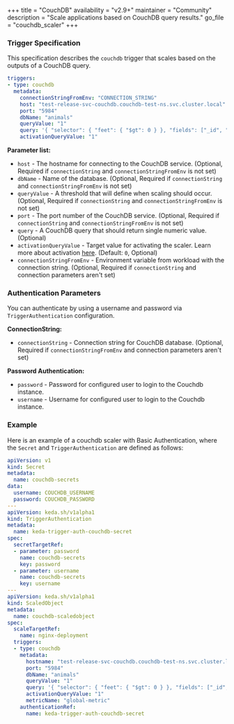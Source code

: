 +++
title = "CouchDB"
availability = "v2.9+"
maintainer = "Community"
description = "Scale applications based on CouchDB query results."
go_file = "couchdb_scaler"
+++

### Trigger Specification

This specification describes the `couchdb` trigger that scales based on the outputs of a CouchDB query.

```yaml
triggers:
- type: couchdb
  metadata:
    connectionStringFromEnv: "CONNECTION_STRING"
    host: "test-release-svc-couchdb.couchdb-test-ns.svc.cluster.local"   
    port: "5984" 
    dbName: "animals" 
    queryValue: "1" 
    query: '{ "selector": { "feet": { "$gt": 0 } }, "fields": ["_id", "feet", "greeting"] }'
    activationQueryValue: "1"
```

**Parameter list:**

- `host` - The hostname for connecting to the CouchDB service. (Optional, Required if `connectionString` and `connectionStringFromEnv` is not set)
- `dbName` - Name of the database. (Optional, Required if `connectionString` and `connectionStringFromEnv` is not set)
- `queryValue` - A threshold that will define when scaling should occur. (Optional, Required if `connectionString` and `connectionStringFromEnv` is not set)
- `port` - The port number of the CouchDB service. (Optional, Required if `connectionString` and `connectionStringFromEnv` is not set)
- `query` - A CouchDB query that should return single numeric value. (Optional)
- `activationQueryValue` - Target value for activating the scaler. Learn more about activation [here](./../concepts/scaling-deployments.md#activating-and-scaling-thresholds). (Default: `0`, Optional)
- `connectionStringFromEnv` - Environment variable from workload with the connection string. (Optional, Required if `connectionString` and connection parameters aren't set)

### Authentication Parameters

You can authenticate by using a username and password via `TriggerAuthentication` configuration.

**ConnectionString:**

- `connectionString` - Connection string for CouchDB database. (Optional, Required if `connectionStringFromEnv` and connection parameters aren't set)

**Password Authentication:**

- `password` - Password for configured user to login to the Couchdb instance.
- `username` - Username for configured user to login to the Couchdb instance.

### Example

Here is an example of a couchdb scaler with Basic Authentication, where the `Secret` and `TriggerAuthentication` are defined as follows:

```yaml
apiVersion: v1
kind: Secret
metadata:
  name: couchdb-secrets
data:
  username: COUCHDB_USERNAME
  password: COUCHDB_PASSWORD
---
apiVersion: keda.sh/v1alpha1
kind: TriggerAuthentication
metadata:
  name: keda-trigger-auth-couchdb-secret
spec:
  secretTargetRef:
  - parameter: password
    name: couchdb-secrets
    key: password
  - parameter: username
    name: couchdb-secrets
    key: username
---
apiVersion: keda.sh/v1alpha1
kind: ScaledObject
metadata:
  name: couchdb-scaledobject
spec:
  scaleTargetRef:
    name: nginx-deployment
  triggers:
  - type: couchdb
    metadata:
      hostname: "test-release-svc-couchdb.couchdb-test-ns.svc.cluster.local"
      port: "5984"
      dbName: "animals"
      queryValue: "1"
      query: '{ "selector": { "feet": { "$gt": 0 } }, "fields": ["_id", "feet", "greeting"] }'
      activationQueryValue: "1"
      metricName: "global-metric"
    authenticationRef:
      name: keda-trigger-auth-couchdb-secret
```
